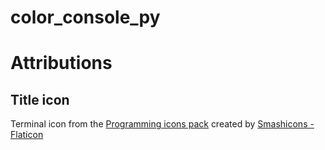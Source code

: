 # color_console_py


# Attributions

## Title icon

Terminal icon from the [Programming icons pack](https://www.flaticon.com/packs/programming-117) created by [Smashicons - Flaticon](https://www.flaticon.com/authors/smashicons)